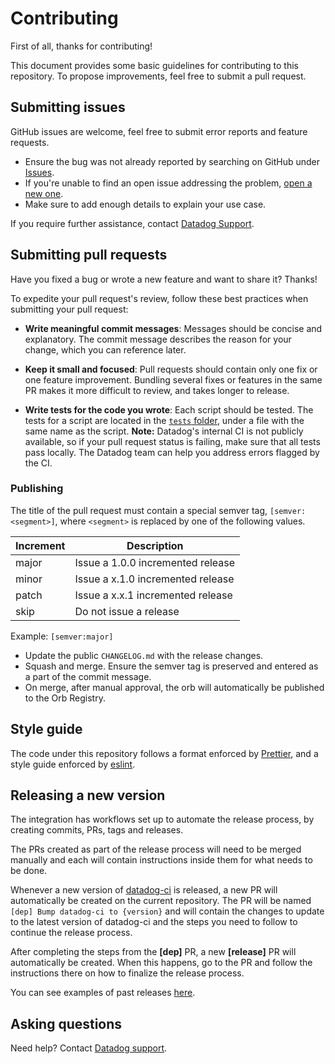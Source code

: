 # Contributing

First of all, thanks for contributing!

This document provides some basic guidelines for contributing to this repository. To propose improvements, feel free to submit a pull request.

## Submitting issues

GitHub issues are welcome, feel free to submit error reports and feature requests.

- Ensure the bug was not already reported by searching on GitHub under [Issues][1].
- If you're unable to find an open issue addressing the problem, [open a new one][2].
- Make sure to add enough details to explain your use case.

If you require further assistance, contact [Datadog Support][3].

## Submitting pull requests

Have you fixed a bug or wrote a new feature and want to share it? Thanks!

To expedite your pull request's review, follow these best practices when submitting your pull request:

- **Write meaningful commit messages**: Messages should be concise and explanatory. The commit message describes the reason for your change, which you can reference later.

- **Keep it small and focused**: Pull requests should contain only one fix or one feature improvement. Bundling several fixes or features in the same PR makes it more difficult to review, and takes longer to release.

- **Write tests for the code you wrote**: Each script should be tested. The tests for a script are located in the [`tests` folder][4], under a file with the same name as the script.
**Note:** Datadog's internal CI is not publicly available, so if your pull request status is failing, make sure that all tests pass locally. The Datadog team can help you address errors flagged by the CI.

### Publishing

The title of the pull request must contain a special semver tag, `[semver:<segment>]`, where `<segment>` is replaced by one of the following values.

| Increment | Description|
| ----------| -----------|
| major     | Issue a 1.0.0 incremented release|
| minor     | Issue a x.1.0 incremented release|
| patch     | Issue a x.x.1 incremented release|
| skip      | Do not issue a release|

Example: `[semver:major]`

* Update the public `CHANGELOG.md` with the release changes.
* Squash and merge. Ensure the semver tag is preserved and entered as a part of the commit message.
* On merge, after manual approval, the orb will automatically be published to the Orb Registry.

## Style guide

The code under this repository follows a format enforced by [Prettier][5], and a style guide enforced by [eslint][6].

## Releasing a new version

The integration has workflows set up to automate the release process, by creating commits, PRs, tags and releases.

The PRs created as part of the release process will need to be merged manually and each will contain instructions inside them for what needs to be done.

Whenever a new version of [datadog-ci][7] is released, a new PR will automatically be created on the current repository. The PR will be named `[dep] Bump datadog-ci to {version}` and will contain the changes to update to the latest version of datadog-ci and the steps you need to follow to continue the release process.

After completing the steps from the **[dep]** PR, a new **[release]** PR will automatically be created. When this happens, go to the PR and follow the instructions there on how to finalize the release process.

You can see examples of past releases [here][8].

## Asking questions

Need help? Contact [Datadog support][3].

[1]: https://github.com/DataDog/synthetics-test-automation-bitrise-step-run-tests/issues
[2]: https://github.com/DataDog/synthetics-test-automation-bitrise-step-run-tests/issues/new
[3]: https://docs.datadoghq.com/help/
[4]: https://github.com/DataDog/synthetics-test-automation-bitrise-step-run-tests/tree/main/tests
[5]: https://prettier.io/
[6]: https://eslint.org/docs/rules/
[7]: https://github.com/DataDog/datadog-ci
[8]: https://github.com/DataDog/synthetics-test-automation-bitrise-step-run-tests/pulls?q=is%3Apr+is%3Aclosed+%28%22%5Bdep%5D+Bump+datadog-ci%22+OR+%22%5Brelease%3Aminor%22%29+